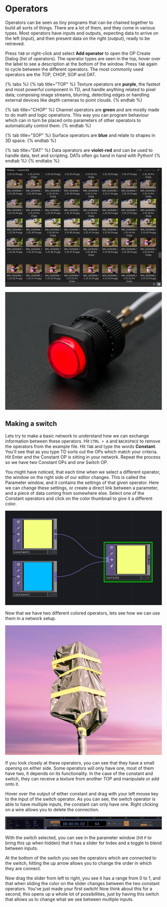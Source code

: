 # Operators

Operators can be seen as tiny programs that can be chained together to build all sorts of things. There are a lot of them, and they come in various types. Most operators have inputs and outputs, expecting data to arrive on the left \(input\), and then present data on the right \(output\), ready to be retrieved.

Press `TAB`  or right-click and select **Add operator** to open the OP Create Dialog \(list of operators\). The operator types are seen in the top, hover over the label to see a description at the bottom of the window. Press `TAB` again to cycle between the different operators. The most commonly used operators are the TOP, CHOP, SOP and DAT.

{% tabs %}
{% tab title="TOP" %}
Texture operators are **purple**, the fastest and most powerful component in TD, and handle anything related to pixel data; composing image streams, blurring, detecting edges or handling external devices like depth cameras to point clouds.
{% endtab %}

{% tab title="CHOP" %}
Channel operators are **green** and are mostly made to do math and logic operations. This way you can program behaviour which can in turn be placed onto parameters of other operators to automatically control them.
{% endtab %}

{% tab title="SOP" %}
Surface operators are **blue** and relate to shapes in 3D space.
{% endtab %}

{% tab title="DAT" %}
Data operators are **violet-red** and can be used to handle data, text and scripting. DATs often go hand in hand with Python!
{% endtab %}
{% endtabs %}

![](../../.gitbook/assets/image%20%2831%29.png)

![](../../.gitbook/assets/image%20%2812%29.png)

## Making a switch

Lets try to make a basic network to understand how we can exchange information between these operators. Hit `CTRL + A` and `BACKSPACE` to remove the operators from the example file. Hit `TAB` and type the words **Constant**.  You'll see that as you type TD sorts out the OPs which match your criteria. Hit Enter and the Constant OP is sitting in your network. Repeat the process so we have two Constant OPs and one Switch OP.

You might have noticed, that each time when we select a different operator, the window on the right side of our editor changes. This is called the Parameter window, and it contains the settings of that given operator. Here we can change these settings, or create a direct link between a parameter, and a piece of data coming from somewhere else. Select one of the Constant operators and click on the color thumbnail to give it a different color.

![](../../.gitbook/assets/image%20%284%29.png)

Now that we have two different colored operators, lets see how we can use them in a network setup. 

![](../../.gitbook/assets/image%20%286%29.png)

If you look closely at these operators, you can see that they have a small opening on either side. Some operators will only have one, most of them have two, it depends on its functionality. In the case of the constant and switch, they can receive a texture from another TOP and manipulate or add onto it.

Hover over the output of either constant and drag with your left mouse key to the input of the switch operator. As you can see, the switch operator is able to have multiple inputs, the constant can only have one. Right clicking on a wire allows you to delete the connection. 

![](../../.gitbook/assets/image%20%285%29.png)

With the switch selected, you can see in the parameter window \(hit `P` to bring this up when hidden\) that it has a slider for Index and a toggle to blend between inputs.

At the bottom of the switch you see the operators which are connected to the switch, hitting the up arrow allows you to change the order in which they are connect.

Now drag the slider from left to right, you see it has a range from 0 to 1, and that when sliding the color on the slider changes between the two constant operators. You've just made your first switch! Now think about this for a second, this opens up a whole lot of possibilities, just by having this switch that allows us to change what we see between multiple inputs.

